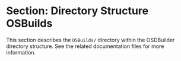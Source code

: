 # Section: Directory Structure OSBuilds

This section describes the `OSBuilds/` directory within the OSDBuilder directory structure. See the related documentation files for more information.
